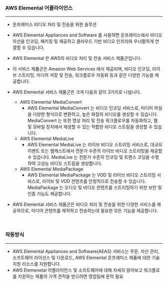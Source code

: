 ### AWS Elemental 어플라이언스

---

- 온프레미스 비디오 처리 및 전송을 위한 솔루션
- AWS Elemental Appliances and Software 를 사용하면 온프레미스에서 비디오 자산을 인코딩, 패키징 및 제공하고 클라우드 기반 비디오 인프라와 우너활하게 연결할 수 있습니다.
- AWS Elemental 은 AWS의 비디오 처리 및 전송 서비스 제품군입니다.
- 이 서비스 제품군은 Amazon Web Services 에서 제공되며, 비디오 인코딩, 라이브 스트리밍, 미디어 저장 및 전송, 워크플로우 자동화 등과 같은 다양한 기능을 제공합니다.


- AWS Elemental 서비스 제품군은 크게 다음과 같이 3가지로 나뉩니다.
    - AWS Elemental MediaConvert
        - AWS Elemental MediaConvert 는 비디오 인코딩 서비스로, 미디어 파일을 다양한 형식으로 변환하고, 높은 화질의 비디오를 생성할 수 있습니다. MediaConvert 는 또한 영상 처리 및 전송 워크플로우를 자동화하고, 웹 및 모바일 장치에서 재생할 수 있는 적합한 비디오 스트림을 생성할 수 있습니다.
    - AWS Elemental MediaLive
        - AWS Elemental MediaLive 는 라이브 비디오 스트리밍 서비스로, 대규모 이벤트 또는 웹캐스트에서 전문가 수준의 라이브 비디오 스트리밍을 제공할 수 있습니다. MediaLive 는 전문가 수준의 인코딩 및 트랜스 코딩을 수행하여 고성능 비디오 스트림을 생성합니다.
    - AWS Elemental MediaPackage
        - AWS Elemental MediaPackage 는 VOD 및 라이브 비디오 스트리밍 서비스로, 라이브 및 VOD 컨텐츠를 안정적으로 전송할 수 있습니다. MediaPackage 는 오디오 및 비디오 컨텐츠를 스트리밍하기 위한 보안 및 인증 기능도 제공합니다.


- AWS Elemental 서비스 제품군은 비디오 처리 및 전송을 위한 다양한 서비스를 제공하므로, 미디어 콘텐츠를 제작하고 전송하는데 필요한 모든 기능을 제공합니다.

<br />

### 작동방식

---

- AWS Elemental Appliances and Software(AEAS) 서비스는 주문, 자산 관리, 소프트웨어 라이선스 및 다운로드, AWS Elemental 온프레미스 제품에 대한 기술 지원 리소스를 지원합니다.
- AWS Elemenetal 어플라이언스 및 소프트웨어에 대해 자세히 알아보고 워크플로를 지원하는 제품의 가격 견적을 받으려면 영업팀에 문의 필요



